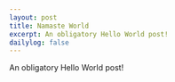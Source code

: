 ```yaml
---
layout: post
title: Namaste World
excerpt: An obligatory Hello World post!
dailylog: false
---
```


An obligatory Hello World post!

